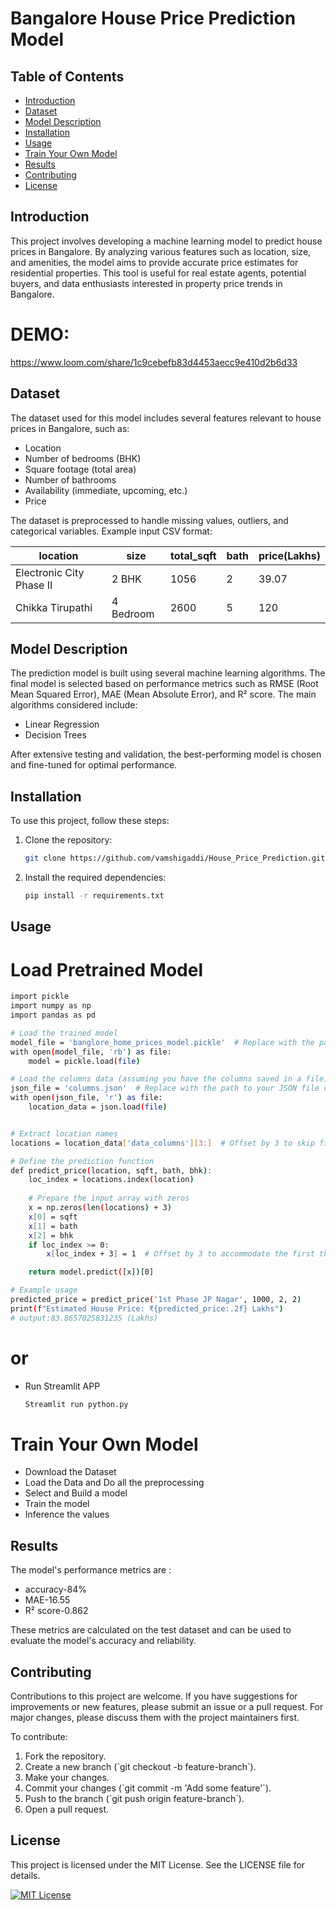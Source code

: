 # Bangalore House Price Prediction Model

## Table of Contents
- [Introduction](#introduction)
- [Dataset](#dataset)
- [Model Description](#model-description)
- [Installation](#installation)
- [Usage](#usage)
- [Train Your Own Model](#train-your-own-model)
- [Results](#results)
- [Contributing](#contributing)
- [License](#license)

## Introduction

This project involves developing a machine learning model to predict house prices in Bangalore. By analyzing various features such as location, size, and amenities, the model aims to provide accurate price estimates for residential properties. This tool is useful for real estate agents, potential buyers, and data enthusiasts interested in property price trends in Bangalore.
# DEMO:
https://www.loom.com/share/1c9cebefb83d4453aecc9e410d2b6d33
## Dataset

The dataset used for this model includes several features relevant to house prices in Bangalore, such as:
- Location
- Number of bedrooms (BHK)
- Square footage (total area)
- Number of bathrooms
- Availability (immediate, upcoming, etc.)
- Price

The dataset is preprocessed to handle missing values, outliers, and categorical variables.
Example input CSV format:

| location                | size      | total_sqft | bath | price(Lakhs) |
|-------------------------|-----------|------------|------|-------|
| Electronic City Phase II| 2 BHK     | 1056       | 2    | 39.07 |
| Chikka Tirupathi        | 4 Bedroom | 2600       | 5    | 120   |


## Model Description

The prediction model is built using several machine learning algorithms. The final model is selected based on performance metrics such as RMSE (Root Mean Squared Error), MAE (Mean Absolute Error), and R² score. The main algorithms considered include:
- Linear Regression
- Decision Trees

After extensive testing and validation, the best-performing model is chosen and fine-tuned for optimal performance.

## Installation

To use this project, follow these steps:

1. Clone the repository:
   ```bash
   git clone https://github.com/vamshigaddi/House_Price_Prediction.git
   ```
2. Install the required dependencies:
   ```bash
   pip install -r requirements.txt
   ```

## Usage
# Load Pretrained Model
```bash
import pickle
import numpy as np
import pandas as pd

# Load the trained model
model_file = 'banglore_home_prices_model.pickle'  # Replace with the path to your trained model file
with open(model_file, 'rb') as file:
    model = pickle.load(file)

# Load the columns data (assuming you have the columns saved in a file)
json_file = 'columns.json'  # Replace with the path to your JSON file containing location names
with open(json_file, 'r') as file:
    location_data = json.load(file)


# Extract location names
locations = location_data['data_columns'][3:]  # Offset by 3 to skip first three non-location columns

# Define the prediction function
def predict_price(location, sqft, bath, bhk):
    loc_index = locations.index(location)
    
    # Prepare the input array with zeros
    x = np.zeros(len(locations) + 3)
    x[0] = sqft
    x[1] = bath
    x[2] = bhk
    if loc_index >= 0:
        x[loc_index + 3] = 1  # Offset by 3 to accommodate the first three columns

    return model.predict([x])[0]

# Example usage
predicted_price = predict_price('1st Phase JP Nagar', 1000, 2, 2)
print(f"Estimated House Price: ₹{predicted_price:.2f} Lakhs")
# output:83.8657025831235 (Lakhs)
```
# or
- Run Streamlit APP
  ```bash
  Streamlit run python.py
  ```
# Train Your Own Model
- Download the Dataset
- Load the Data and Do all the preprocessing
- Select and Build a model
- Train the model
- Inference the values

## Results

The model's performance metrics are :
- accuracy-84%
- MAE-16.55
- R² score-0.862

These metrics are calculated on the test dataset and can be used to evaluate the model's accuracy and reliability.

## Contributing

Contributions to this project are welcome. If you have suggestions for improvements or new features, please submit an issue or a pull request. For major changes, please discuss them with the project maintainers first.

To contribute:

1. Fork the repository.
2. Create a new branch (\`git checkout -b feature-branch\`).
3. Make your changes.
4. Commit your changes (\`git commit -m 'Add some feature'\`).
5. Push to the branch (\`git push origin feature-branch\`).
6. Open a pull request.

## License

This project is licensed under the MIT License. See the LICENSE file for details.

[![MIT License](https://img.shields.io/badge/License-MIT-green.svg)](https://choosealicense.com/licenses/mit/)


